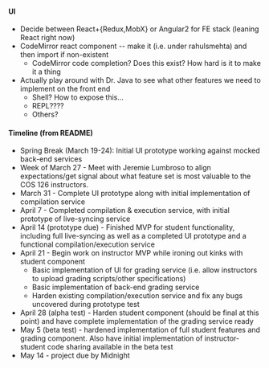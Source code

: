 #### UI
* Decide between React+{Redux,MobX} or Angular2 for FE stack (leaning React right now)
* CodeMirror react component -- make it (i.e. under rahulsmehta) and then import if non-existent
    * CodeMirror code completion? Does this exist? How hard is it to make it a thing
* Actually play around with Dr. Java to see what other features we need to implement on the front end
    * Shell? How to expose this...
    * REPL????
    * Others?



#### Timeline (from README)
* Spring Break (March 19-24): Initial UI prototype working against mocked back-end services
* Week of March 27 - Meet with Jeremie Lumbroso to align expectations/get signal about what feature set is most valuable to the COS 126 instructors.
* March 31 - Complete UI prototype along with initial implementation of compilation service
* April 7 - Completed compilation & execution service, with initial prototype of live-syncing service
* April 14 (prototype due) - Finished MVP for student functionality, including full live-syncing as well as a completed UI prototype and a functional compilation/execution service
* April 21 - Begin work on instructor MVP while ironing out kinks with student component
	* Basic implementation of UI for grading service (i.e. allow instructors to upload grading scripts/other specifications)
	* Basic implementation of back-end grading service
	* Harden existing compilation/execution service and fix any bugs uncovered during prototype test
* April 28 (alpha test) - Harden student component (should be final at this point) and have complete implementation of the grading service ready 
* May 5 (beta test) - hardened implementation of full student features and grading component. Also have initial implementation of instructor-student code sharing available in the beta test
* May 14 - project due by Midnight 